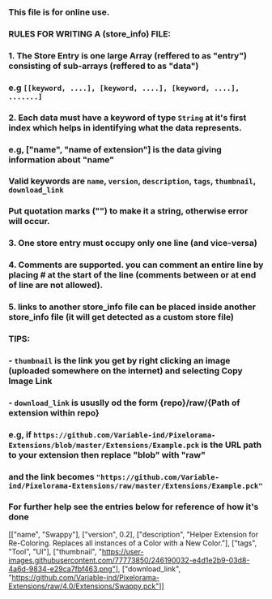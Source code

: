 ### This file is for online use.
###
### RULES FOR WRITING A (store_info) FILE:
###
### 1.	The Store Entry is one large Array (reffered to as "entry") consisting of sub-arrays (reffered to as "data")
###		e.g `[[keyword, ....], [keyword, ....], [keyword, ....], .......]`
### 2.	Each data must have a keyword of type `String` at it's first index which helps in identifying what the data represents.
###		e.g, ["name", "name of extension"] is the data giving information about "name"
###		Valid keywords are `name`, `version`, `description`, `tags`, `thumbnail`, `download_link`
###		Put quotation marks ("") to make it a string, otherwise error will occur.
### 3.    One store entry must occupy only one line (and vice-versa)
### 4.    Comments are supported. you can comment an entire line by placing # at the start of the line (comments between or at end of line are not allowed).
### 5.    links to another store_info file can be placed inside another store_info file (it will get detected as a custom store file)

### TIPS:
###	- `thumbnail` is the link you get by right clicking an image (uploaded somewhere on the internet) and selecting Copy Image Link
###	- `download_link` is ususlly od the form {repo}/raw/{Path of extension within repo}
###		e.g, if `https://github.com/Variable-ind/Pixelorama-Extensions/blob/master/Extensions/Example.pck` is the URL path to your extension then replace "blob" with "raw"
###		and the link becomes `"https://github.com/Variable-ind/Pixelorama-Extensions/raw/master/Extensions/Example.pck"`

### For further help see the entries below for reference of how it's done

[["name", "Swappy"], ["version", 0.2], ["description", "Helper Extension for Re-Coloring. Replaces all instances of a Color with a New Color."], ["tags", "Tool", "UI"], ["thumbnail", "https://user-images.githubusercontent.com/77773850/246190032-e4d1e2b9-03d8-4a6d-9834-e29ca7fbf463.png"], ["download_link", "https://github.com/Variable-ind/Pixelorama-Extensions/raw/4.0/Extensions/Swappy.pck"]]
